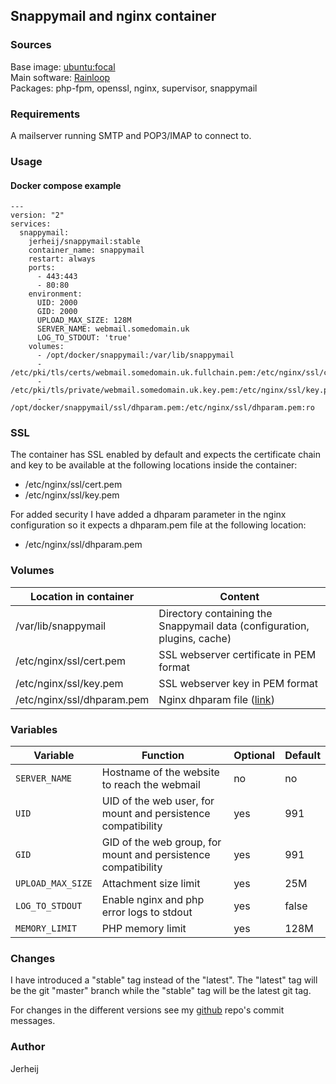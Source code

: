 ## Snappymail and nginx container

### Sources
Base image: [ubuntu:focal](https://hub.docker.com/_/ubuntu/)  
Main software: [Rainloop](https://snappymail.eu/)  
Packages: php-fpm, openssl, nginx, supervisor, snappymail


### Requirements
A mailserver running SMTP and POP3/IMAP to connect to.

### Usage

#### Docker compose example
```
---
version: "2"  
services:
  snappymail:
    jerheij/snappymail:stable
    container_name: snappymail
    restart: always
    ports:
      - 443:443
      - 80:80
    environment:
      UID: 2000
      GID: 2000
      UPLOAD_MAX_SIZE: 128M
      SERVER_NAME: webmail.somedomain.uk
      LOG_TO_STDOUT: 'true'
    volumes:
      - /opt/docker/snappymail:/var/lib/snappymail
      - /etc/pki/tls/certs/webmail.somedomain.uk.fullchain.pem:/etc/nginx/ssl/cert.pem:ro
      - /etc/pki/tls/private/webmail.somedomain.uk.key.pem:/etc/nginx/ssl/key.pem:ro
      - /opt/docker/snappymail/ssl/dhparam.pem:/etc/nginx/ssl/dhparam.pem:ro
```

### SSL
The container has SSL enabled by default and expects the certificate chain and key to be available at the following locations inside the container:
- /etc/nginx/ssl/cert.pem
- /etc/nginx/ssl/key.pem

For added security I have added a dhparam parameter in the nginx configuration so it expects a dhparam.pem file at the following location:
- /etc/nginx/ssl/dhparam.pem

### Volumes
| Location in container | Content |
| --- | --- |
| /var/lib/snappymail | Directory containing the Snappymail data (configuration, plugins, cache) |
| /etc/nginx/ssl/cert.pem | SSL webserver certificate in PEM format |
| /etc/nginx/ssl/key.pem | SSL webserver key in PEM format |
| /etc/nginx/ssl/dhparam.pem | Nginx dhparam file ([link](https://nginx.org/en/docs/http/ngx_http_ssl_module.html)) |

### Variables
| Variable | Function | Optional | Default |
| --- | --- | --- | --- |
| `SERVER_NAME` | Hostname of the website to reach the webmail | no | no |
| `UID`| UID of the web user, for mount and persistence compatibility | yes | 991 |
| `GID`| GID of the web group, for mount and persistence compatibility| yes | 991 |
| `UPLOAD_MAX_SIZE`| Attachment size limit | yes | 25M |
| `LOG_TO_STDOUT` | Enable nginx and php error logs to stdout| yes | false |
| `MEMORY_LIMIT` | PHP memory limit | yes | 128M |

### Changes
I have introduced a "stable" tag instead of the "latest". The "latest" tag will be the git "master" branch while the "stable" tag will be the latest git tag.

For changes in the different versions see my [github](https://github.com/jerheij/docker-snappymail) repo's commit messages.

### Author
Jerheij
